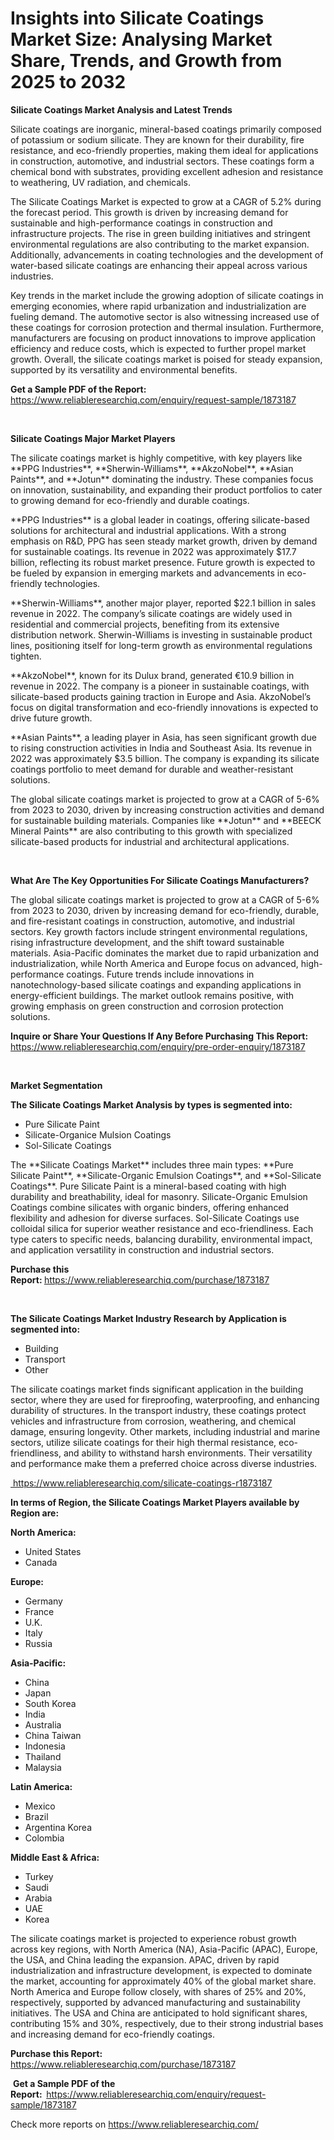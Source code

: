 <p><h1>Insights into Silicate Coatings Market Size: Analysing Market Share, Trends, and Growth from 2025 to 2032</h1></p><p><strong>Silicate Coatings Market Analysis and Latest Trends</strong></p>
<p><p>Silicate coatings are inorganic, mineral-based coatings primarily composed of potassium or sodium silicate. They are known for their durability, fire resistance, and eco-friendly properties, making them ideal for applications in construction, automotive, and industrial sectors. These coatings form a chemical bond with substrates, providing excellent adhesion and resistance to weathering, UV radiation, and chemicals.</p><p>The Silicate Coatings Market is expected to grow at a CAGR of 5.2% during the forecast period. This growth is driven by increasing demand for sustainable and high-performance coatings in construction and infrastructure projects. The rise in green building initiatives and stringent environmental regulations are also contributing to the market expansion. Additionally, advancements in coating technologies and the development of water-based silicate coatings are enhancing their appeal across various industries.</p><p>Key trends in the market include the growing adoption of silicate coatings in emerging economies, where rapid urbanization and industrialization are fueling demand. The automotive sector is also witnessing increased use of these coatings for corrosion protection and thermal insulation. Furthermore, manufacturers are focusing on product innovations to improve application efficiency and reduce costs, which is expected to further propel market growth. Overall, the silicate coatings market is poised for steady expansion, supported by its versatility and environmental benefits.</p></p>
<p><strong>Get a Sample PDF of the Report:&nbsp;</strong> <a href="https://www.reliableresearchiq.com/enquiry/request-sample/1873187?utm_campaign=1082&utm_medium=2&utm_source=Github&utm_content=ia&utm_term=25012025&utm_id=silicate-coatings">https://www.reliableresearchiq.com/enquiry/request-sample/1873187</a></p>
<p>&nbsp;</p>
<p><strong>Silicate Coatings Major Market Players</strong></p>
<p><p>The silicate coatings market is highly competitive, with key players like **PPG Industries**, **Sherwin-Williams**, **AkzoNobel**, **Asian Paints**, and **Jotun** dominating the industry. These companies focus on innovation, sustainability, and expanding their product portfolios to cater to growing demand for eco-friendly and durable coatings.</p><p>**PPG Industries** is a global leader in coatings, offering silicate-based solutions for architectural and industrial applications. With a strong emphasis on R&D, PPG has seen steady market growth, driven by demand for sustainable coatings. Its revenue in 2022 was approximately $17.7 billion, reflecting its robust market presence. Future growth is expected to be fueled by expansion in emerging markets and advancements in eco-friendly technologies.</p><p>**Sherwin-Williams**, another major player, reported $22.1 billion in sales revenue in 2022. The company’s silicate coatings are widely used in residential and commercial projects, benefiting from its extensive distribution network. Sherwin-Williams is investing in sustainable product lines, positioning itself for long-term growth as environmental regulations tighten.</p><p>**AkzoNobel**, known for its Dulux brand, generated €10.9 billion in revenue in 2022. The company is a pioneer in sustainable coatings, with silicate-based products gaining traction in Europe and Asia. AkzoNobel’s focus on digital transformation and eco-friendly innovations is expected to drive future growth.</p><p>**Asian Paints**, a leading player in Asia, has seen significant growth due to rising construction activities in India and Southeast Asia. Its revenue in 2022 was approximately $3.5 billion. The company is expanding its silicate coatings portfolio to meet demand for durable and weather-resistant solutions.</p><p>The global silicate coatings market is projected to grow at a CAGR of 5-6% from 2023 to 2030, driven by increasing construction activities and demand for sustainable building materials. Companies like **Jotun** and **BEECK Mineral Paints** are also contributing to this growth with specialized silicate-based products for industrial and architectural applications.</p></p>
<p>&nbsp;</p>
<p><strong>What Are The Key Opportunities For Silicate Coatings Manufacturers?</strong></p>
<p><p>The global silicate coatings market is projected to grow at a CAGR of 5-6% from 2023 to 2030, driven by increasing demand for eco-friendly, durable, and fire-resistant coatings in construction, automotive, and industrial sectors. Key growth factors include stringent environmental regulations, rising infrastructure development, and the shift toward sustainable materials. Asia-Pacific dominates the market due to rapid urbanization and industrialization, while North America and Europe focus on advanced, high-performance coatings. Future trends include innovations in nanotechnology-based silicate coatings and expanding applications in energy-efficient buildings. The market outlook remains positive, with growing emphasis on green construction and corrosion protection solutions.</p></p>
<p><strong>Inquire or Share Your Questions If Any Before Purchasing This Report:</strong> <a href="https://www.reliableresearchiq.com/enquiry/pre-order-enquiry/1873187?utm_campaign=1082&utm_medium=2&utm_source=Github&utm_content=ia&utm_term=25012025&utm_id=silicate-coatings">https://www.reliableresearchiq.com/enquiry/pre-order-enquiry/1873187</a></p>
<p>&nbsp;</p>
<p><strong>Market Segmentation</strong></p>
<p><strong>The Silicate Coatings Market Analysis by types is segmented into:</strong></p>
<p><ul><li>Pure Silicate Paint</li><li>Silicate-Organice Mulsion Coatings</li><li>Sol-Silicate Coatings</li></ul></p>
<p><p>The **Silicate Coatings Market** includes three main types: **Pure Silicate Paint**, **Silicate-Organic Emulsion Coatings**, and **Sol-Silicate Coatings**. Pure Silicate Paint is a mineral-based coating with high durability and breathability, ideal for masonry. Silicate-Organic Emulsion Coatings combine silicates with organic binders, offering enhanced flexibility and adhesion for diverse surfaces. Sol-Silicate Coatings use colloidal silica for superior weather resistance and eco-friendliness. Each type caters to specific needs, balancing durability, environmental impact, and application versatility in construction and industrial sectors.</p></p>
<p><strong>Purchase this Report:&nbsp;</strong><a href="https://www.reliableresearchiq.com/purchase/1873187?utm_campaign=1082&utm_medium=2&utm_source=Github&utm_content=ia&utm_term=25012025&utm_id=silicate-coatings">https://www.reliableresearchiq.com/purchase/1873187</a></p>
<p>&nbsp;</p>
<p><strong>The Silicate Coatings Market Industry Research by Application is segmented into:</strong></p>
<p><ul><li>Building</li><li>Transport</li><li>Other</li></ul></p>
<p><p>The silicate coatings market finds significant application in the building sector, where they are used for fireproofing, waterproofing, and enhancing durability of structures. In the transport industry, these coatings protect vehicles and infrastructure from corrosion, weathering, and chemical damage, ensuring longevity. Other markets, including industrial and marine sectors, utilize silicate coatings for their high thermal resistance, eco-friendliness, and ability to withstand harsh environments. Their versatility and performance make them a preferred choice across diverse industries.</p></p>
<p><a href="https://www.reliableresearchiq.com/silicate-coatings-r1873187?utm_campaign=1082&utm_medium=2&utm_source=Github&utm_content=ia&utm_term=25012025&utm_id=silicate-coatings">&nbsp;https://www.reliableresearchiq.com/silicate-coatings-r1873187</a></p>
<p><strong>In terms of Region, the Silicate Coatings Market Players available by Region are:</strong></p>
<p>
    <p> <strong> North America: </strong>
        <ul>
            <li>United States</li>
            <li>Canada</li>
        </ul>
        </p> 
    <p> <strong> Europe: </strong>
        <ul>
            <li>Germany</li>
            <li>France</li>
            <li>U.K.</li>
            <li>Italy</li>
            <li>Russia</li>
        </ul>
        </p> 
    <p> <strong> Asia-Pacific: </strong>
        <ul>
            <li>China</li>
            <li>Japan</li>
            <li>South Korea</li>
            <li>India</li>
            <li>Australia</li>
            <li>China Taiwan</li>
            <li>Indonesia</li>
            <li>Thailand</li>
            <li>Malaysia</li>
        </ul>
        </p> 
    <p> <strong> Latin America: </strong>
        <ul>
            <li>Mexico</li>
            <li>Brazil</li>
            <li>Argentina Korea</li>
            <li>Colombia</li>
        </ul>
        </p> 
    <p> <strong> Middle East & Africa: </strong>
        <ul>
            <li>Turkey</li>
            <li>Saudi</li>
            <li>Arabia</li>
            <li>UAE</li>
            <li>Korea</li>
        </ul>
    </p>
    </p>
<p><p>The silicate coatings market is projected to experience robust growth across key regions, with North America (NA), Asia-Pacific (APAC), Europe, the USA, and China leading the expansion. APAC, driven by rapid industrialization and infrastructure development, is expected to dominate the market, accounting for approximately 40% of the global market share. North America and Europe follow closely, with shares of 25% and 20%, respectively, supported by advanced manufacturing and sustainability initiatives. The USA and China are anticipated to hold significant shares, contributing 15% and 30%, respectively, due to their strong industrial bases and increasing demand for eco-friendly coatings.</p></p>
<p><strong>Purchase this Report: </strong><a href="https://www.reliableresearchiq.com/purchase/1873187?utm_campaign=1082&utm_medium=2&utm_source=Github&utm_content=ia&utm_term=25012025&utm_id=silicate-coatings">https://www.reliableresearchiq.com/purchase/1873187</a></p>
<p>&nbsp;<strong>Get a Sample PDF of the Report:&nbsp;&nbsp;</strong><a href="https://www.reliableresearchiq.com/enquiry/request-sample/1873187?utm_campaign=1082&utm_medium=2&utm_source=Github&utm_content=ia&utm_term=25012025&utm_id=silicate-coatings">https://www.reliableresearchiq.com/enquiry/request-sample/1873187</a></p>
<p><strong></strong></p>
<p>Check more reports on <a href="https://www.reliableresearchiq.com/?utm_campaign=1082&utm_medium=2&utm_source=Github&utm_content=ia&utm_term=25012025&utm_id=silicate-coatings">https://www.reliableresearchiq.com/</a></p>